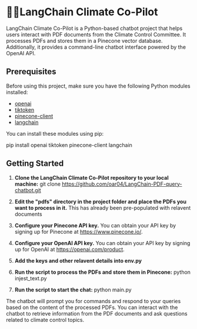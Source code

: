 # 🦜️🔗LangChain Climate Co-Pilot

LangChain Climate Co-Pilot is a Python-based chatbot project that helps users interact with PDF documents from the Climate Control Committee. It processes PDFs and stores them in a Pinecone vector database. Additionally, it provides a command-line chatbot interface powered by the OpenAI API.

## Prerequisites

Before using this project, make sure you have the following Python modules installed:

- [openai](https://pypi.org/project/openai/)
- [tiktoken](https://pypi.org/project/tiktoken/)
- [pinecone-client](https://pypi.org/project/pinecone-client/)
- [langchain](https://pypi.org/project/langchain/)

You can install these modules using pip:

pip install openai tiktoken pinecone-client langchain

## Getting Started

1. **Clone the LangChain Climate Co-Pilot repository to your local machine:**
   git clone https://github.com/oar04/LangChain-PDF-query-chatbot.git
   
2. **Edit the "pdfs" directory in the project folder and place the PDFs you want to process in it.**
   This has already been pre-populated with relavent documents

3. **Configure your Pinecone API key.**
   You can obtain your API key by signing up for Pinecone at https://www.pinecone.io/.

4. **Configure your OpenAI API key.**
   You can obtain your API key by signing up for OpenAI at https://openai.com/product.

5. **Add the keys and other relavent details into env.py**

6. **Run the script to process the PDFs and store them in Pinecone:**
   python injest_text.py

7. **Run the script to start the chat:**
   python main.py

The chatbot will prompt you for commands and respond to your queries based on the content of the processed PDFs.
You can interact with the chatbot to retrieve information from the PDF documents and ask questions related to climate control topics.
   
